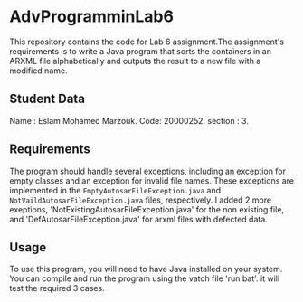 # AdvProgramminLab6

This repository contains the code for Lab 6 assignment.The assignment's requirements is to write a Java program that sorts the containers in an ARXML file alphabetically and outputs the result to a new file with a modified name.


## Student Data
Name : Eslam Mohamed Marzouk.
Code: 20000252.
section : 3.


## Requirements

The program should handle several exceptions, including an exception for empty classes and an exception for invalid file names. These exceptions are implemented in the `EmptyAutosarFileException.java` and `NotVaildAutosarFileException.java` files, respectively. I added 2 more exeptions, 'NotExistingAutosarFileException.java' for the non existing file, and 'DefAutosarFileException.java' for arxml files with defected data.


## Usage

To use this program, you will need to have Java installed on your system. You can compile and run the program using the vatch file 'run.bat'. it will test the required 3 cases.
